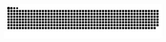![snake gif](https://github.com/Larissa-Djunbawski/Larissa-Djunbawski/blob/output/github-contribution-grid-snake.svg)
